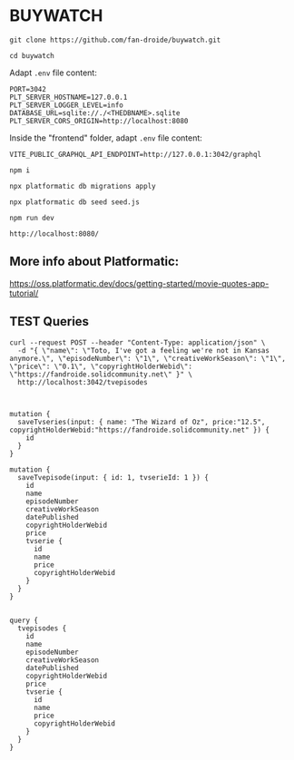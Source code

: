 # BUYWATCH


`git clone https://github.com/fan-droide/buywatch.git`

`cd buywatch`

Adapt `.env` file content:

```
PORT=3042
PLT_SERVER_HOSTNAME=127.0.0.1
PLT_SERVER_LOGGER_LEVEL=info
DATABASE_URL=sqlite://./<THEDBNAME>.sqlite
PLT_SERVER_CORS_ORIGIN=http://localhost:8080
```


Inside the "frontend" folder, adapt `.env` file content:

```
VITE_PUBLIC_GRAPHQL_API_ENDPOINT=http://127.0.0.1:3042/graphql

```
`npm i`

`npx platformatic db migrations apply`

`npx platformatic db seed seed.js`

`npm run dev`

`http://localhost:8080/`


## More info about Platformatic:
https://oss.platformatic.dev/docs/getting-started/movie-quotes-app-tutorial/


## TEST Queries

```
curl --request POST --header "Content-Type: application/json" \
  -d "{ \"name\": \"Toto, I've got a feeling we're not in Kansas anymore.\", \"episodeNumber\": \"1\", \"creativeWorkSeason\": \"1\", \"price\": \"0.1\", \"copyrightHolderWebid\": \"https://fandroide.solidcommunity.net\" }" \
  http://localhost:3042/tvepisodes



mutation {
  saveTvseries(input: { name: "The Wizard of Oz", price:"12.5", copyrightHolderWebid:"https://fandroide.solidcommunity.net" }) {
    id
  }
}

mutation {
  saveTvepisode(input: { id: 1, tvserieId: 1 }) {
    id
    name
    episodeNumber
    creativeWorkSeason
    datePublished
    copyrightHolderWebid
    price
    tvserie {
      id
      name
      price
      copyrightHolderWebid
    }
  }
}


query {
  tvepisodes {
    id
    name
    episodeNumber
    creativeWorkSeason
    datePublished
    copyrightHolderWebid
    price
    tvserie {
      id
      name
      price
      copyrightHolderWebid
    }
  }
}
```